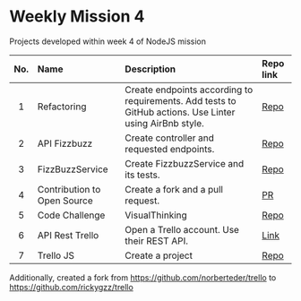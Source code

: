 # Weekly Mission 4

Projects developed within week 4 of NodeJS mission

| No. | Name | Description | Repo link |
|:---:|:---- |:----------- |:--------- |
| 1 | Refactoring | Create endpoints according to requirements. Add tests to GitHub actions. Use Linter using AirBnb style. | [Repo](1_refactoring_fizzbuzz/) |
| 2 | API Fizzbuzz | Create controller and requested endpoints.| [Repo](1_refactoring_fizzbuzz/) |
| 3 | FizzBuzzService  | Create FizzbuzzService and its tests.| [Repo](1_refactoring_fizzbuzz/) |
| 4 | Contribution to Open Source | Create a fork and a pull request. | [PR](https://github.com/visualpartnership/fizzbuzz/pull/111) |
| 5 | Code Challenge | VisualThinking | [Repo](https://github.com/rickygzz/visualthinking) |
| 6 | API Rest Trello | Open a Trello account. Use their REST API. | [Link](6_API_Rest_Trello/README.md) |
| 7 | Trello JS | Create a project | [Repo](7_TrelloJS/) |

Additionally, created a fork from https://github.com/norberteder/trello to https://github.com/rickygzz/trello
